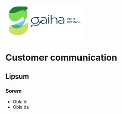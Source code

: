 [<img src="Gaiha_prio_retino_plus.png" width=250/>](https://gaiha.org/fr/prioretino/)

# Customer communication

## Lipsum

### Sorem

* Obla di
* Obla da
